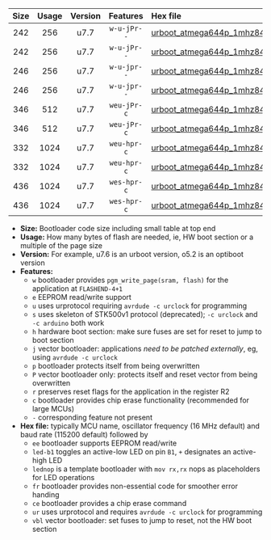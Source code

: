 |Size|Usage|Version|Features|Hex file|
|:-:|:-:|:-:|:-:|:--|
|242|256|u7.7|`w-u-jPr--`|[urboot_atmega644p_1mhz8432_115200bps_led+b0_ur_vbl.hex](https://raw.githubusercontent.com/stefanrueger/urboot.hex/main/mcus/atmega644p/fcpu_1mhz8432/115200_bps/urboot_atmega644p_1mhz8432_115200bps_led+b0_ur_vbl.hex)|
|242|256|u7.7|`w-u-jPr--`|[urboot_atmega644p_1mhz8432_115200bps_lednop_ur_vbl.hex](https://raw.githubusercontent.com/stefanrueger/urboot.hex/main/mcus/atmega644p/fcpu_1mhz8432/115200_bps/urboot_atmega644p_1mhz8432_115200bps_lednop_ur_vbl.hex)|
|246|256|u7.7|`w-u-jpr--`|[urboot_atmega644p_1mhz8432_115200bps_led+b0_fr_ur_vbl.hex](https://raw.githubusercontent.com/stefanrueger/urboot.hex/main/mcus/atmega644p/fcpu_1mhz8432/115200_bps/urboot_atmega644p_1mhz8432_115200bps_led+b0_fr_ur_vbl.hex)|
|246|256|u7.7|`w-u-jpr--`|[urboot_atmega644p_1mhz8432_115200bps_lednop_fr_ur_vbl.hex](https://raw.githubusercontent.com/stefanrueger/urboot.hex/main/mcus/atmega644p/fcpu_1mhz8432/115200_bps/urboot_atmega644p_1mhz8432_115200bps_lednop_fr_ur_vbl.hex)|
|346|512|u7.7|`weu-jPr-c`|[urboot_atmega644p_1mhz8432_115200bps_ee_led+b0_fr_ce_ur_vbl.hex](https://raw.githubusercontent.com/stefanrueger/urboot.hex/main/mcus/atmega644p/fcpu_1mhz8432/115200_bps/urboot_atmega644p_1mhz8432_115200bps_ee_led+b0_fr_ce_ur_vbl.hex)|
|346|512|u7.7|`weu-jPr-c`|[urboot_atmega644p_1mhz8432_115200bps_ee_lednop_fr_ce_ur_vbl.hex](https://raw.githubusercontent.com/stefanrueger/urboot.hex/main/mcus/atmega644p/fcpu_1mhz8432/115200_bps/urboot_atmega644p_1mhz8432_115200bps_ee_lednop_fr_ce_ur_vbl.hex)|
|332|1024|u7.7|`weu-hpr-c`|[urboot_atmega644p_1mhz8432_115200bps_ee_led+b0_fr_ce_ur.hex](https://raw.githubusercontent.com/stefanrueger/urboot.hex/main/mcus/atmega644p/fcpu_1mhz8432/115200_bps/urboot_atmega644p_1mhz8432_115200bps_ee_led+b0_fr_ce_ur.hex)|
|332|1024|u7.7|`weu-hpr-c`|[urboot_atmega644p_1mhz8432_115200bps_ee_lednop_fr_ce_ur.hex](https://raw.githubusercontent.com/stefanrueger/urboot.hex/main/mcus/atmega644p/fcpu_1mhz8432/115200_bps/urboot_atmega644p_1mhz8432_115200bps_ee_lednop_fr_ce_ur.hex)|
|436|1024|u7.7|`wes-hpr-c`|[urboot_atmega644p_1mhz8432_115200bps_ee_led+b0_fr_ce.hex](https://raw.githubusercontent.com/stefanrueger/urboot.hex/main/mcus/atmega644p/fcpu_1mhz8432/115200_bps/urboot_atmega644p_1mhz8432_115200bps_ee_led+b0_fr_ce.hex)|
|436|1024|u7.7|`wes-hpr-c`|[urboot_atmega644p_1mhz8432_115200bps_ee_lednop_fr_ce.hex](https://raw.githubusercontent.com/stefanrueger/urboot.hex/main/mcus/atmega644p/fcpu_1mhz8432/115200_bps/urboot_atmega644p_1mhz8432_115200bps_ee_lednop_fr_ce.hex)|

- **Size:** Bootloader code size including small table at top end
- **Usage:** How many bytes of flash are needed, ie, HW boot section or a multiple of the page size
- **Version:** For example, u7.6 is an urboot version, o5.2 is an optiboot version
- **Features:**
  + `w` bootloader provides `pgm_write_page(sram, flash)` for the application at `FLASHEND-4+1`
  + `e` EEPROM read/write support
  + `u` uses urprotocol requiring `avrdude -c urclock` for programming
  + `s` uses skeleton of STK500v1 protocol (deprecated); `-c urclock` and `-c arduino` both work
  + `h` hardware boot section: make sure fuses are set for reset to jump to boot section
  + `j` vector bootloader: applications *need to be patched externally*, eg, using `avrdude -c urclock`
  + `p` bootloader protects itself from being overwritten
  + `P` vector bootloader only: protects itself and reset vector from being overwritten
  + `r` preserves reset flags for the application in the register R2
  + `c` bootloader provides chip erase functionality (recommended for large MCUs)
  + `-` corresponding feature not present
- **Hex file:** typically MCU name, oscillator frequency (16 MHz default) and baud rate (115200 default) followed by
  + `ee` bootloader supports EEPROM read/write
  + `led-b1` toggles an active-low LED on pin `B1`, `+` designates an active-high LED
  + `lednop` is a template bootloader with `mov rx,rx` nops as placeholders for LED operations
  + `fr` bootloader provides non-essential code for smoother error handing
  + `ce` bootloader provides a chip erase command
  + `ur` uses urprotocol and requires `avrdude -c urclock` for programming
  + `vbl` vector bootloader: set fuses to jump to reset, not the HW boot section
